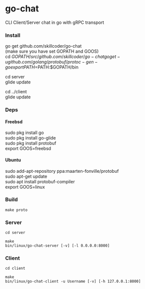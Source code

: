 # go-chat
CLI Client/Server chat in go with gRPC transport  

### Install
go get github.com/skillcoder/go-chat  
(make sure you have set GOPATH and GOOS)  
cd ${GOPATH}/src/github.com/skillcoder/go-chat  
go get -u github.com/golang/protobuf/protoc-gen-go  
export PATH=$PATH:$GOPATH/bin  

cd server  
glide update  

cd ../client  
glide update  

### Deps
#### Freebsd
sudo pkg install go  
sudo pkg install go-glide  
sudo pkg install protobuf  
export GOOS=freebsd  

#### Ubuntu
sudo add-apt-repository ppa:maarten-fonville/protobuf  
sudo apt-get update  
sudo apt install protobuf-compiler  
export GOOS=linux  

### Build
```
make proto
```

### Server  
`cd server`
```
make
bin/linux/go-chat-server [-v] [-l 0.0.0.0:8000]
```

### Client  
`cd client`
```
make
bin/linux/go-chat-client -u Username [-v] [-h 127.0.0.1:8000] 
```

